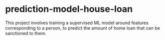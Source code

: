 # prediction-model-house-loan
This project involves training a supervised ML model around features corresponding to a person, to predict the amount of home loan that can be sanctioned to them.
